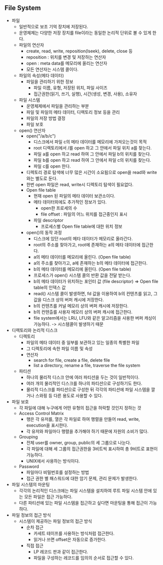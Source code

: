 File System
-------------

* 파일
  * 일반적으로 보조 기억 장치에 저장된다.
  * 운영체제는 다양한 저장 장치를 file이라는 동일한 논리적 단위로 볼 수 있게 한다.
  * 파일의 연산자
    * create, read, write, reposition(lseek), delete, close 등
    * reposition : 위치를 변경 및 저장하는 연산자
    * open : meta data를 메모리에 올리는 연산자
    * 모든 연산자는 시스템 콜이다.
  * 파일의 속성(메타 데이터)
    * 파일을 관리하기 위한 정보
      * 파일 이름, 유형, 저장된 위치, 파일 사이즈
      * 접근권한(읽기, 쓰기, 실행), 시간(생성, 변경, 사용), 소유자
  * 파일 시스템
    * 운영체제에서 파일을 관리하는 부분
    * 파일 및 파일의 메타 데이터, 디렉토리 정보 등을 관리
    * 파일의 저장 방법 결정
    * 파일 보호
  * open() 연산자
    * open("/a/b/c")
      * 디스크에서 파일 c의 메타 데이터를 메모리에 가져오는것이 목적
      * root 디렉토리에서 /를 open 하고 그 안에서 파일 위치 a를 찾는다.
      * 파일 a를 open 하고 read 하여 그 안에서 파일 b의 위치를 찾는다.
      * 파일 b를 open 하고 read 하여 그 안에서 파일 c의 위치를 찾는다.
      * 파일 c를 open 한다.
    * 디렉토리 경로 탐색에 너무 많은 시간이 소요됨으로 open을 read와 write와는 별도로 둔다.
    * 한번 open 파일은 read, write시 디렉토리 탐색이 필요없다.
    * Open file table
      * 현재 open 된 파일의 메타 데이터 보관소이다. 
      * 메타 데이터외에도 추가적인 정보가 있다.
        * open한 프로세의 수
        * file offset : 파일의 어느 위치를 접근중인지 표시
      * 파일 descriptor
        * 프로세스별 Open file table에 대한 위치 정보
    * open()의 동작 과정
      * 디스크에 있던 root의 메타 데이터가 메모리로 올라간다.
      * root의 주소를 찾아가고, root에 존재하는 a의 메타 데이터에 접근한다.
      * a의 메타 데이터를 메모리에 올린다. (Open file table)
      * a의 주소를 찾아가고, a에 존재하는 b의 메타 데이터에 접근한다.
      * b의 메타 데이터를 메모리에 올린다. (Open file table)
      * 프로세스가 open() 시스템 콜의 반환 값을 전달 받는다.
      * b의 메타 데이터가 위치하는 포인터 값 (file descriptor) ⇒ Open file table의 인덱스 값
      * read() 시스템 콜이 발생하면, fd 값을 이용하여 b의 컨텐츠를 읽고, 그 값을 디스크 상의 버퍼 캐시에 저장한다.
      * b의 컨텐츠를 커널 메모리 상의 버퍼 캐시에 저장한다.
      * b의 컨텐츨를 사용자 메모리 상의 버퍼 캐시에 접근한다.
      * file system에서는 LRU, LFU와 같은 알고리즘을 사용한 버퍼 캐싱이 가능하다. -> 시스템콜이 발생하기 때문
* 디렉토리와 논리적 디스크
  * 디렉토리
    * 파일의 메타 데이터 중 일부를 보관하고 있는 일종의 특별한 파일
    * 그 디렉토리에 속한 파일 이름 및 속성
    * 연산자
      * search for file, create a file, delete file
      * list a directory, rename a file, traverse the file system
  * 파티션
    * 하나의 물리적 디스크 안에 여러 파티션을 두는 것이 일반적이다.
    * 여러 개의 물리적인 디스크를 하나의 파티션으로 구성하기도 한다.
    * 물리적 디스크를 파티션으로 구성한 뒤 각각의 파티션에 파일 시스템을 깔거나 스와핑 등 다른 용도로 사용할 수 있다.
* 파일 보호
  * 각 파일에 대해 누구에게 어떤 유형의 접근을 허락할 것인지 정하는 것
  * Access Control Matrix
    * 행은 각 유저를, 열은 각 파일로 하여 행렬을 만들어 read, write, execution을 표시한다.
    * 각 유저와 파일마다 행렬을 추가해야 하기 때문에 자원의 소비가 많다.
  * Grouping
    * 전체 user를 owner, group, public의 세 그룹으로 나눈다.
    * 각 파일에 대해 세 그룹의 접근권한을 3비트씩 표시하여 총 9비트로 표현이 가능하다.
    * UNIX에서 사용하는 방식이다.
  * Password
    * 파일마다 비밀번호를 설정하는 방법
    * 접근 권한 별 패스워드에 대한 암기 문제, 관리 문제가 발생한다.
* 파일 시스템의 마운팅
  * 각각의 논리적인 디스크에는 파일 시스템을 설치하여 루트 파일 시스템 안에 있는 모든 파일은 접근 가능하다.
  * 다른 파티션에 있는 파일 시스템을 접근하고 싶다면 마운팅을 통해 접근이 가능하다. 
* 파일 정보의 접근 방식
  * 시스템이 제공하는 파일 정보의 접근 방식
    * 순차 접근
      * 카세트 테이프를 사용하는 방식처럼 접근한다.
      * 읽거나 쓰면 offset은 자동으로 증가한다.
    * 직접 접근
      * LP 레코드 판과 같이 접근한다.
      * 파일을 구성하는 레코드를 임의의 순서로 접근할 수 있다.